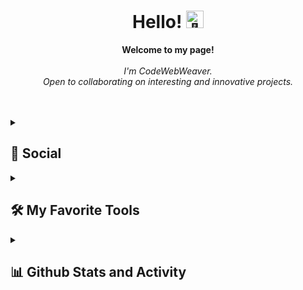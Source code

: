 <h1 align="center">Hello! <img src="https://github-production-user-asset-6210df.s3.amazonaws.com/24524555/238178097-766d336d-b87d-44ba-807c-c51de2bc6b4d.gif" width="28px" alt="👋"></h1>

<p align="center">
    <b>Welcome to my page!</b><br><br>
    <i>
        I'm CodeWebWeaver.<br>
        Open to collaborating on interesting and innovative projects.<br>
    </i><br>
</p>

<br/>


<details>
    <summary><h2>👨 Social</h2></summary>
🖱️ Click here to connect with me through my social contacts below!
  <p>
    <a href="https://www.facebook.com/share/zwwpqx543iT8DV9i/"><img alt="Facebook" src="https://img.shields.io/badge/Instagram-E4405F?style=for-the-badge&logo=instagram&logoColor=white"></a>
    <a https://ua.linkedin.com/in/alexander-parkhomovsky-577548282"><img alt="Linkedin" src="https://img.shields.io/badge/LinkedIn-0077B5?style=for-the-badge&logo=linkedin&logoColor=white"></a>
    <a href="https://www.youtube.com/"><img alt="Youtube" src="https://img.shields.io/badge/YouTube-FF0000?style=for-the-badge&logo=youtube&logoColor=white"></a>    
    
  <br><br>
  </p>
</details>

<details> 
  <summary><h2>🛠️ My Favorite Tools</h2></summary>
  <!-- Some badges are from https://github.com/Envoy-VC/awesome-badges -->

<h3>👨‍💻 Programming and Skills</h3>
🖱️ Click here to view code examples!
<p>
    <a href="https://github.com/search?q=user%3AAlbertEinsteinAN+language%3Ac"><img alt="C" src="https://img.shields.io/badge/C-00599C?style=for-the-badge&logo=c&logoColor=white"></a>
    <a href="https://github.com/search?q=user%3AAlbertEinsteinAN+language%3Acsharp"><img alt="C#" src="https://img.shields.io/badge/C%23-239120?style=for-the-badge&logo=c-sharp&logoColor=white"></a>
    <a href="https://github.com/search?q=user%3AAlbertEinsteinAN+language%3Ahtml"><img alt="HTML" src="https://img.shields.io/badge/HTML-239120?style=for-the-badge&logo=html5&logoColor=white"></a>
    <a href="https://github.com/jv-jun23-jvavaTeam+language%3Amarkdown+language%3Ajava"><img alt="Java" src="https://custom-icon-badges.demolab.com/badge/Java-007396.svg?logo=java&logoColor=white" style="width: 70px; height: auto;"></a>
    <a href="https://github.com/search?q=user%3AAlbertEinsteinAN+language%3Ar"><img alt="R" src="https://img.shields.io/badge/R-276DC3.svg?logo=r&logoColor=white" style="width: 47px; height: auto;"></a>
</p>


<h3>🎓 Education</h3>
🖱️ Click here to see my profile and educational achievements!
<p>
    <a href="https://www.beecrowd.com.br/judge/en/users/statistics/473113"><img alt="Beecrowd" src="https://i.imgur.com/OxvHYDF.png" style="width: 110px; height: auto;"></a>
    <a href="https://www.coursera.org/account/accomplishments/verify/HV9BGNJ473F9"><img alt="Coursera" src="https://img.shields.io/badge/Coursera-%230056D2.svg?style=for-the-badge&logo=Coursera&logoColor=white"></a>
    <a href="https://www.duolingo.com/profile/AlbertAraujo"><img alt="Duolingo" src="https://img.shields.io/badge/Duolingo-%234DC730.svg?style=for-the-badge&logo=Duolingo&logoColor=white"></a>
    <a href="https://auth.geeksforgeeks.org/user/alberteinsteinan"><img alt="Duolingo" src="https://img.shields.io/badge/GeeksforGeeks-gray?style=for-the-badge&logo=geeksforgeeks&logoColor=35914c"></a>
    <a href="https://leetcode.com/AlbertEinsteinAN/"><img alt="LeetCode" src="https://img.shields.io/badge/LeetCode-000000?style=for-the-badge&logo=LeetCode&logoColor=#d16c06"></a>
    <a href="https://www.reddit.com/user/Aromatic_Grab_4061/"><img alt="Reddit" src="https://img.shields.io/badge/Reddit-%23FF4500.svg?style=for-the-badge&logo=Reddit&logoColor=white"></a>
    <a href="https://stackoverflow.com/users/21540034/albert-einstein"><img alt="Stack Overflow" src="https://img.shields.io/badge/-Stackoverflow-FE7A16?style=for-the-badge&logo=stack-overflow&logoColor=white"></a>
    <a href="https://pt.khanacademy.org/profile/kaid_2154904614769729043447745/discussion"><img alt="Khan Academy" src="https://img.shields.io/badge/KhanAcademy-%2314BF96.svg?style=for-the-badge&logo=KhanAcademy&logoColor=white"></a>
</p>
      

<h3>💻 Software and Tools</h3>

<p>
    <a href="#"><img alt=".NET" src="https://img.shields.io/badge/.NET-5C2D91?style=for-the-badge&logo=.net&logoColor=white"></a>
    <a href="#"><img alt="Adobe" src="https://img.shields.io/badge/Adobe%20Creative%20Cloud-DA1F26?style=for-the-badge&logo=Adobe%20Creative%20Cloud&logoColor=white"></a>
    <a href="#"><img alt="Android Studio" src="https://img.shields.io/badge/Android_Studio-3DDC84?style=for-the-badge&logo=android-studio&logoColor=white"></a>
    <a href="#"><img alt="Audacity" src="https://img.shields.io/badge/Audacity-0000CC?style=for-the-badge&logo=audacity&logoColor=white"></a>
    <a href="#"><img alt="Blender" src="https://img.shields.io/badge/blender-%23F5792A.svg?style=for-the-badge&logo=blender&logoColor=white"></a>
    <a href="#"><img alt="Canva" src="https://img.shields.io/badge/Canva-%2300C4CC.svg?style=for-the-badge&logo=Canva&logoColor=white"></a>
    <a href="#"><img alt="Discord" src="https://img.shields.io/badge/Discord-7289DA?style=for-the-badge&logo=discord&logoColor=white"></a>
    <a href="#"><img alt="Eclipse" src="https://img.shields.io/badge/Eclipse-2C2255?style=for-the-badge&logo=eclipse&logoColor=white"></a>   
    <a href="#"><img alt="Git" src="https://img.shields.io/badge/GIT-E44C30?style=for-the-badge&logo=git&logoColor=white"></a>
    <a href="#"><img alt="GitHub Desktop" src="https://img.shields.io/badge/GitHub%20Desktop-8034A9.svg?logo=github&logoColor=white" style="width: 160px; height: auto;"></a>
    <a href="#"><img alt="Libre Office" src="https://img.shields.io/badge/LibreOffice-18A303?style=for-the-badge&logo=LibreOffice&logoColor=white"></a>
    <a href="#"><img alt="Microsoft	Office" src="https://img.shields.io/badge/Microsoft_Office-D83B01?style=for-the-badge&logo=microsoft-office&logoColor=white"></a>
    <a href="#"><img alt="Notepad++	" src="https://img.shields.io/badge/Notepad++-90E59A.svg?style=for-the-badge&logo=notepad%2B%2B&logoColor=black"></a>
    <a href="#"><img alt="OBS Studio" src="https://img.shields.io/badge/-OBS-302E31?logo=obs-studio&logoColor=white" style="width: 70px; height: auto;"></a>
    <a href="#"><img alt="RStudio" src="https://img.shields.io/badge/RStudio-75AADB?style=for-the-badge&logo=RStudio&logoColor=white"></a>
    <a href="#"><img alt="Tableau" src="https://img.shields.io/badge/Tableau-E97627?style=for-the-badge&logo=Tableau&logoColor=white"></a>
    <a href="#"><img alt="Visual Studio Code" src="https://img.shields.io/badge/Visual_Studio_Code-0078D4?style=for-the-badge&logo=visual%20studio%20code&logoColor=white"></a>
    <a href="#"><img alt="Unity" src="https://img.shields.io/badge/unity-%23000000.svg?style=for-the-badge&logo=unity&logoColor=white"></a>
    <a href="#"><img alt="Unreal Engine	" src="https://img.shields.io/badge/unrealengine-%23313131.svg?style=for-the-badge&logo=unrealengine&logoColor=white"></a>
    <a href="#"><img alt="Windows Terminal" src="https://img.shields.io/badge/Windows%20Terminal-%234D4D4D.svg?style=for-the-badge&logo=windows-terminal&logoColor=white"></a>
</p>

  
<h3>🌐 Browsers</h3>

<p>
    <a href="#"><img alt="Brave" src="https://img.shields.io/badge/Brave-FF1B2D?style=for-the-badge&logo=Brave&logoColor=white"></a>
    <a href="#"><img alt="Firefox" src="https://img.shields.io/badge/Firefox-FF7139?style=for-the-badge&logo=Firefox-Browser&logoColor=white"></a>
    <a href="#"><img alt="Google Chrome" src="https://img.shields.io/badge/Google%20Chrome-4285F4?style=for-the-badge&logo=GoogleChrome&logoColor=white"></a>
    <a href="#"><img alt="Opera" src="https://img.shields.io/badge/Opera-FF1B2D?style=for-the-badge&logo=Opera&logoColor=white"></a>
    <a href="#"><img alt="Tor" src="https://img.shields.io/badge/Tor-7D4698?style=for-the-badge&logo=Tor-Browser&logoColor=white"></a>
</p>


<h3>🗄️ Databases and Cloud Hosting</h3>

<p>
    <a href="#"><img alt="Azure" src="https://img.shields.io/badge/azure-%230072C6.svg?style=for-the-badge&logo=microsoftazure&logoColor=white"></a>
    <a href="#"><img alt="Firebase" src="https://img.shields.io/badge/firebase-%23039BE5.svg?style=for-the-badge&logo=firebase"></a>
    <a href="#"><img alt="Github Pages" src="https://img.shields.io/badge/github%20pages-121013?style=for-the-badge&logo=github&logoColor=white"></a>
    <a href="#"><img alt="Google Cloud" src="https://img.shields.io/badge/GoogleCloud-%234285F4.svg?style=for-the-badge&logo=google-cloud&logoColor=white"></a>
</p>
          

<h3>🎛️ Operating System</h3>

<p>
    <a href="#"><img alt="Android" src="https://img.shields.io/badge/Android-3DDC84?style=for-the-badge&logo=android&logoColor=white"></a>
    <a href="#"><img alt="Kali" src="https://img.shields.io/badge/Kali-268BEE?style=for-the-badge&logo=kalilinux&logoColor=white"></a>
    <a href="#"><img alt="Linux Mint" src="https://img.shields.io/badge/Linux%20Mint-87CF3E?style=for-the-badge&logo=Linux%20Mint&logoColor=white"></a>
    <a href="#"><img alt="Manjaro" src="https://img.shields.io/badge/Manjaro-35BF5C?style=for-the-badge&logo=Manjaro&logoColor=white"></a>
    <a href="#"><img alt="Ubuntu" src="https://img.shields.io/badge/Ubuntu-E95420?style=for-the-badge&logo=ubuntu&logoColor=white"></a>
    <a href="#"><img alt="Windows Xp, 7, 10 and 11" src="https://img.shields.io/badge/Windows-0078D6?style=for-the-badge&logo=windows&logoColor=white"></a>
</p>
  </details>

  
<details> 
  <summary><h2>📊 Github Stats and Activity</h2></summary>

  <h3>🔥 Streak Stats</h3>

  <!-- GitHub Readme Streak Stats - https://github.com/DenverCoder1/github-readme-streak-stats -->
  <p>
    <a href="https://streak-stats.demolab.com/?user=AlbertEinsteinAN&theme=dark&border_radius=1">
      <img title="🔥 Get streak stats for your profile at git.io/streak-stats" alt="AlbertEinsteinAN's streak" src="https://github-readme-streak-stats.herokuapp.com/?user=AlbertEinsteinAN&theme=dark&hide_border=true" height="200px"/></a>
  </p>

  <h3>💻 GitHub Profile Stats</h3>

<a href="https://github.com/AlbertEinsteinAN/github-readme-stats"><img alt="AlbertEinsteinAN's Github Stats" src="https://github-readme-stats.vercel.app/api?username=AlbertEinsteinAN&theme=dark&show_icons=true&hide_border=true&count_private=true" height="185px"/></a>
<a href="https://github.com/anuraghazra/github-readme-stats"><img alt="AlbertEinsteinAN's Top Languages" src="https://github-readme-stats.vercel.app/api/top-langs/?username=AlbertEinsteinAN&theme=dark&show_icons=true&hide_border=true&layout=compact" height="185px"/></a>
  <br/>

  <b>Note:</b> Top languages is only a metric of the languages my public code consists of and doesn't reflect experience or skill level.
  
  <!-- https://github.com/ashutosh00710/github-readme-activity-graph -->

  <a href="https://github.com/ashutosh00710/github-readme-activity-graph"><img alt="AlbertEinsteinAN's Activity Graph" src="https://github-readme-activity-graph.vercel.app/graph?username=AlbertEinsteinAN&bg_color=151515&color=ede607&line=0d8220&point=ffffff&area=true&hide_border=true" /></a>
   <h3>⚡ Recent GitHub Activity</h3>

   <!-- https://github.com/jamesgeorge007/github-activity-readme -->
   <!--START_SECTION:activity-->
 
 1. 🎉 Merged in [Beecrowd-Solutions/VS-files](https://github.com/AlbertEinsteinAN/Beecrowd-Solutions/tree/main/VS-files)
 2. 🎉 Merged in [Beecrowd-Solutions/Eclipse-files](https://github.com/AlbertEinsteinAN/Beecrowd-Solutions/tree/main/Eclipse-files)
 3. 🗣 Commented in Eggshi Game
 4. 🗣 Commented in Java project of POO
 <!--END_SECTION:activity-->

</details>
